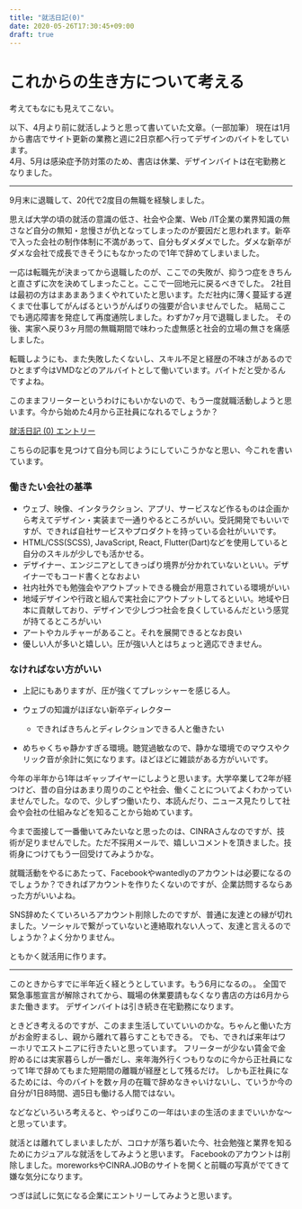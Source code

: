 ```yaml
---
title: "就活日記(0)"
date: 2020-05-26T17:30:45+09:00
draft: true
---
```


# これからの生き方について考える

考えてもなにも見えてこない。

以下、4月より前に就活しようと思って書いていた文章。（一部加筆）
現在は1月から書店でサイト更新の業務と週に2日京都へ行ってデザインのバイトをしています。  
4月、5月は感染症予防対策のため、書店は休業、デザインバイトは在宅勤務となりました。

---

9月末に退職して、20代で2度目の無職を経験しました。

思えば大学の頃の就活の意識の低さ、社会や企業、Web /IT企業の業界知識の無さなど自分の無知・怠慢さが仇となってしまったのが要因だと思われます。新卒で入った会社の制作体制に不満があって、自分もダメダメでした。ダメな新卒がダメな会社で成長できそうにもなかったので1年で辞めてしまいました。

一応は転職先が決まってから退職したのが、ここでの失敗が、抑うつ症をきちんと直さずに次を決めてしまったこと。ここで一回地元に戻るべきでした。
2社目は最初の方はまあまあうまくやれていたと思います。ただ社内に薄く蔓延する遅くまで仕事してがんばるというがんばりの強要が合いませんでした。
結局ここでも適応障害を発症して再度通院しました。わずか7ヶ月で退職しました。
その後、実家へ戻り3ヶ月間の無職期間で味わった虚無感と社会的立場の無さを痛感しました。

転職しようにも、また失敗したくないし、スキル不足と経歴の不味さがあるのでひとまず今はVMDなどのアルバイトとして働いています。バイトだと受かるんですよね。

このままフリーターというわけにもいかないので、もう一度就職活動しようと思います。今から始めた4月から正社員になれるでしょうか？



[就活日記 (0) エントリー](https://laiso.hatenablog.com/entry/2014/01/11/就活日記_(0)_エントリー)

こちらの記事を見つけて自分も同じようにしていこうかなと思い、今これを書いています。

### 働きたい会社の基準

- ウェブ、映像、インタラクション、アプリ、サービスなど作るものは企画から考えてデザイン・実装まで一通りやるところがいい。受託開発でもいいですが、できれば自社サービスやプロダクトを持っている会社がいいです。
- HTML/CSS(SCSS), JavaScript, React, Flutter(Dart)などを使用していると自分のスキルが少しでも活かせる。
- デザイナー、エンジニアとしてきっぱり境界が分かれていないといい。デザイナーでもコード書くとなおよい
- 社内社外でも勉強会やアウトプットできる機会が用意されている環境がいい
- 地域デザインや行政と組んで実社会にアウトプットしてるといい。地域や日本に貢献しており、デザインで少しづつ社会を良くしているんだという感覚が持てるところがいい
- アートやカルチャーがあること。それを展開できるとなお良い
- 優しい人が多いと嬉しい。圧が強い人とはちょっと適応できません。

### なければない方がいい

- 上記にもありますが、圧が強くてプレッシャーを感じる人。

- ウェブの知識がほぼない新卒ディレクター

  - できればきちんとディレクションできる人と働きたい

- めちゃくちゃ静かすぎる環境。聴覚過敏なので、静かな環境でのマウスやクリック音が余計に気になります。ほどほどに雑談がある方がいいです。

  

今年の半年から1年はギャップイヤーにしようと思います。大学卒業して2年が経つけど、昔の自分はあまり周りのことや社会、働くことについてよくわかっていませんでした。なので、少しずつ働いたり、本読んだり、ニュース見たりして社会や会社の仕組みなどを知ることから始めています。

今まで面接して一番働いてみたいなと思ったのは、CINRAさんなのですが、技術が足りませんでした。ただ不採用メールで、嬉しいコメントを頂きました。技術身につけてもう一回受けてみようかな。


就職活動をやるにあたって、Facebookやwantedlyのアカウントは必要になるのでしょうか？できればアカウントを作りたくないのですが、企業訪問するならあった方がいいよね。

SNS辞めたくていろいろアカウント削除したのですが、普通に友達との縁が切れました。ソーシャルで繋がっていないと連絡取れない人って、友達と言えるのでしょうか？よく分かりません。

ともかく就活用に作ります。

---

このときからすでに半年近く経とうとしています。もう6月になるの。。
全国で緊急事態宣言が解除されてから、職場の休業要請もなくなり書店の方は6月からまた働きます。
デザインバイトは引き続き在宅勤務になります。

ときどき考えるのですが、このまま生活していていいのかな。ちゃんと働いた方がお金貯まるし、親から離れて暮らすこともできる。
でも、できれば来年はワーホリでエストニアに行きたいと思っています。
フリーターが少ない賃金で金貯めるには実家暮らしが一番だし、来年海外行くつもりなのに今から正社員になって1年で辞めてもまた短期間の離職が経歴として残るだけ。
しかも正社員になるためには、今のバイトを数ヶ月の在職で辞めなきゃいけないし、ていうか今の自分が1日8時間、週5日も働ける人間ではない。

などなどいろいろ考えると、やっぱりこの一年はいまの生活のままでいいかな〜と思っています。

就活とは離れてしまいましたが、コロナが落ち着いた今、社会勉強と業界を知るためにカジュアルな就活をしてみようと思います。
Facebookのアカウントは削除しました。moreworksやCINRA.JOBのサイトを開くと前職の写真がでてきて嫌な気分になります。

つぎは試しに気になる企業にエントリーしてみようと思います。